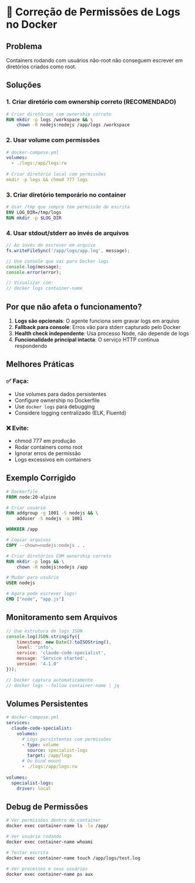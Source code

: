 # 📝 Correção de Permissões de Logs no Docker

## Problema
Containers rodando com usuários não-root não conseguem escrever em diretórios criados como root.

## Soluções

### 1. Criar diretório com ownership correto (RECOMENDADO)
```dockerfile
# Criar diretórios com ownership correto
RUN mkdir -p logs /workspace && \
    chown -R nodejs:nodejs /app/logs /workspace
```

### 2. Usar volume com permissões
```yaml
# docker-compose.yml
volumes:
  - ./logs:/app/logs:rw
  
# Criar diretório local com permissões
mkdir -p logs && chmod 777 logs
```

### 3. Criar diretório temporário no container
```dockerfile
# Usar /tmp que sempre tem permissão de escrita
ENV LOG_DIR=/tmp/logs
RUN mkdir -p $LOG_DIR
```

### 4. Usar stdout/stderr ao invés de arquivos
```javascript
// Ao invés de escrever em arquivo
fs.writeFileSync('/app/logs/app.log', message);

// Use console que vai para Docker logs
console.log(message);
console.error(error);

// Visualizar com:
// docker logs container-name
```

## Por que não afeta o funcionamento?

1. **Logs são opcionais**: O agente funciona sem gravar logs em arquivo
2. **Fallback para console**: Erros vão para stderr capturado pelo Docker
3. **Health check independente**: Usa processo Node, não depende de logs
4. **Funcionalidade principal intacta**: O serviço HTTP continua respondendo

## Melhores Práticas

### ✅ Faça:
- Use volumes para dados persistentes
- Configure ownership no Dockerfile
- Use `docker logs` para debugging
- Considere logging centralizado (ELK, Fluentd)

### ❌ Evite:
- chmod 777 em produção
- Rodar containers como root
- Ignorar erros de permissão
- Logs excessivos em containers

## Exemplo Corrigido

```dockerfile
# Dockerfile
FROM node:20-alpine

# Criar usuário
RUN addgroup -g 1001 -S nodejs && \
    adduser -S nodejs -u 1001

WORKDIR /app

# Copiar arquivos
COPY --chown=nodejs:nodejs . .

# Criar diretórios COM ownership correto
RUN mkdir -p logs && \
    chown -R nodejs:nodejs /app

# Mudar para usuário
USER nodejs

# Agora pode escrever logs!
CMD ["node", "app.js"]
```

## Monitoramento sem Arquivos

```javascript
// Use estrutura de logs JSON
console.log(JSON.stringify({
    timestamp: new Date().toISOString(),
    level: 'info',
    service: 'claude-code-specialist',
    message: 'Service started',
    version: '4.1.0'
}));

// Docker captura automaticamente
// docker logs --follow container-name | jq
```

## Volumes Persistentes

```yaml
# docker-compose.yml
services:
  claude-code-specialist:
    volumes:
      # Logs persistentes com permissões
      - type: volume
        source: specialist-logs
        target: /app/logs
      # Ou bind mount
      - ./logs:/app/logs:rw
    
volumes:
  specialist-logs:
    driver: local
```

## Debug de Permissões

```bash
# Ver permissões dentro do container
docker exec container-name ls -la /app/

# Ver usuário rodando
docker exec container-name whoami

# Testar escrita
docker exec container-name touch /app/logs/test.log

# Ver processos e seus usuários
docker exec container-name ps aux
```